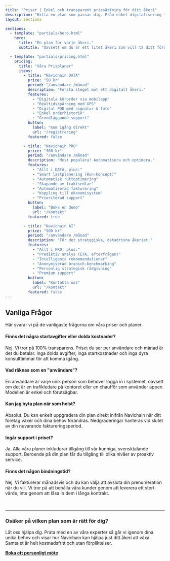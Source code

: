 ```yaml
---
title: "Priser | Enkel och transparent prissättning för ditt åkeri"
description: "Hitta en plan som passar dig. Från enkel digitalisering till avancerad AI. Alltid ett fast, förutsägbart pris per användare utan dolda avgifter."
layout: sections

sections:
  - template: "partials/hero.html"
    hero:
      title: "En plan för varje åkeri."
      subtitle: "Oavsett om du är ett litet åkeri som vill ta ditt första digitala kliv eller ett etablerat företag redo att bli datadrivet, har vi en enkel och skalbar plan för dig. Inga startavgifter. Inga dolda kostnader. Inget krångel."

  - template: "partials/pricing.html"
    pricing:
      title: "Våra Prisplaner"
      items:
        - title: "Navichain DATA"
          price: "50 kr"
          period: "/användare /månad"
          description: "Första steget mot ett digitalt åkeri."
          features:
            - "Digitala körorder via mobilapp"
            - "Realtidsspårning med GPS"
            - "Digital POD med signatur & foto"
            - "Enkel orderhistorik"
            - "Grundläggande support"
          button:
            label: "Kom igång direkt"
            url: "/registrering"
          featured: false

        - title: "Navichain PRO"
          price: "300 kr"
          period: "/användare /månad"
          description: "Mest populära! Automatisera och optimera."
          features:
            - "Allt i DATA, plus:"
            - "Smart lastplanering (Run-koncept)"
            - "Automatisk ruttoptimering"
            - "Skapande av fraktsedlar"
            - "Automatiserad fakturering"
            - "Koppling till ekonomisystem"
            - "Prioriterad support"
          button:
            label: "Boka en demo"
            url: "/kontakt"
          featured: true

        - title: "Navichain AI"
          price: "500 kr"
          period: "/användare /månad"
          description: "För det strategiska, datadrivna åkeriet."
          features:
            - "Allt i PRO, plus:"
            - "Prediktiv analys (ETA, efterfrågan)"
            - "Intelligenta rekommendationer"
            - "Anonymiserad bransch-benchmarking"
            - "Personlig strategisk rådgivning"
            - "Premium support"
          button:
            label: "Kontakta oss"
            url: "/kontakt"
          featured: false
---
```


## Vanliga Frågor

Här svarar vi på de vanligaste frågorna om våra priser och planer.

#### Finns det några startavgifter eller dolda kostnader?
Nej. Vi tror på 100% transparens. Priset du ser per användare och månad är det du betalar. Inga dolda avgifter, inga startkostnader och inga dyra konsulttimmar för att komma igång.

#### Vad räknas som en "användare"?
En användare är varje unik person som behöver logga in i systemet, oavsett om det är en trafikledare på kontoret eller en chaufför som använder appen. Modellen är enkel och förutsägbar.

#### Kan jag byta plan när som helst?
Absolut. Du kan enkelt uppgradera din plan direkt inifrån Navichain när ditt företag växer och dina behov förändras. Nedgraderingar hanteras vid slutet av din nuvarande faktureringsperiod.

#### Ingår support i priset?
Ja. Alla våra planer inkluderar tillgång till vår kunniga, svensktalande support. Beroende på din plan får du tillgång till olika nivåer av proaktiv service.

#### Finns det någon bindningstid?
Nej. Vi fakturerar månadsvis och du kan välja att avsluta din prenumeration när du vill. Vi tror på att behålla våra kunder genom att leverera ett stort värde, inte genom att låsa in dem i långa kontrakt.

<br>

---

### Osäker på vilken plan som är rätt för dig?

Låt  oss hjälpa dig. Prata med en av våra experter så går vi igenom dina unika behov och visar hur Navichain kan hjälpa just ditt åkeri att växa. Samtalet är helt kostnadsfritt och utan förpliktelser.

[**Boka ett personligt möte**](/kontakt)